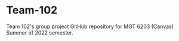 # Team-102
 Team 102's group project GitHub repository for MGT 6203 (Canvas) Summer of 2022 semester.
